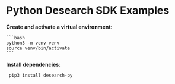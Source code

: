 # Python Desearch SDK Examples


**Create and activate a virtual environment**:

    ```bash
    python3 -m venv venv
    source venv/bin/activate
    ```

**Install dependencies**:

   ```bash
    pip3 install desearch-py
   ```